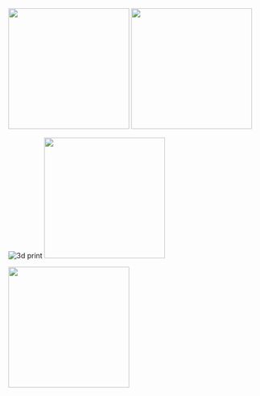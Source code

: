 <img src="https://user-images.githubusercontent.com/69320369/212188582-7eac9156-ba3f-4742-86e2-83f83606a96d.jpg" width="240"/>
<img src="https://user-images.githubusercontent.com/69320369/212188659-b47eb2fe-46a2-4aa8-a8b2-9ce6788005d8.jpg" width="240"/>

![3d print](https://user-images.githubusercontent.com/69320369/212188782-6a1cd817-fa18-40fe-960f-6e359b4f7ae9.jpg)
<img src="https://user-images.githubusercontent.com/69320369/212189516-aae9beab-6cbf-4e1d-940c-1b494ff8f04d.jpg" width="240" />

<img src="https://user-images.githubusercontent.com/69320369/212190000-3097b389-56a6-419b-8a39-487d24588826.jpg" width="240" />



